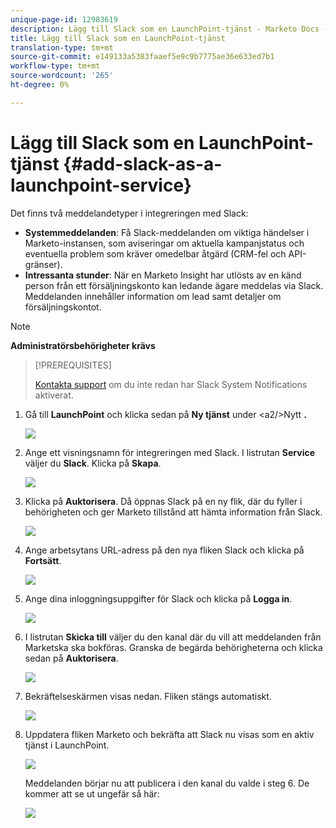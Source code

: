 ```yaml
---
unique-page-id: 12983619
description: Lägg till Slack som en LaunchPoint-tjänst - Marketo Docs - Produktdokumentation
title: Lägg till Slack som en LaunchPoint-tjänst
translation-type: tm+mt
source-git-commit: e149133a5383faaef5e9c9b7775ae36e633ed7b1
workflow-type: tm+mt
source-wordcount: '265'
ht-degree: 0%

---
```



# Lägg till Slack som en LaunchPoint-tjänst {#add-slack-as-a-launchpoint-service}

Det finns två meddelandetyper i integreringen med Slack:

* **Systemmeddelanden**: Få Slack-meddelanden om viktiga händelser i Marketo-instansen, som aviseringar om aktuella kampanjstatus och eventuella problem som kräver omedelbar åtgärd (CRM-fel och API-gränser).
* **Intressanta stunder**: När en Marketo Insight har utlösts av en känd person från ett försäljningskonto kan ledande ägare meddelas via Slack. Meddelanden innehåller information om lead samt detaljer om försäljningskontot.

>[!NOTE]
>
>**Administratörsbehörigheter krävs**

>[!PREREQUISITES]
>
>[Kontakta support](http://docs.marketo.com/cdn-cgi/l/email-protection#1d6e686d6d726f695d707c6f76786972337e7270) om du inte redan har Slack System Notifications aktiverat.

1. Gå till **LaunchPoint** och klicka sedan på **Ny tjänst** under &lt;a2/>Nytt **.**

   ![](assets/image2017-11-27-14-3a13-3a18.png)

1. Ange ett visningsnamn för integreringen med Slack. I listrutan **Service** väljer du **Slack**. Klicka på **Skapa**.

   ![](assets/image2017-11-27-15-3a54-3a11.png)

1. Klicka på **Auktorisera**. Då öppnas Slack på en ny flik, där du fyller i behörigheten och ger Marketo tillstånd att hämta information från Slack.

   ![](assets/image2017-11-27-14-3a16-3a6.png)

1. Ange arbetsytans URL-adress på den nya fliken Slack och klicka på **Fortsätt**.

   ![](assets/image2017-11-27-15-3a1-3a29.png)

1. Ange dina inloggningsuppgifter för Slack och klicka på **Logga in**.

   ![](assets/image2017-11-27-15-3a1-3a3.png)

1. I listrutan **Skicka till** väljer du den kanal där du vill att meddelanden från Marketska ska bokföras. Granska de begärda behörigheterna och klicka sedan på **Auktorisera**.

   ![](assets/image2018-1-9-13-3a21-3a50.png)

1. Bekräftelseskärmen visas nedan. Fliken stängs automatiskt.

   ![](assets/image2017-11-27-15-3a51-3a57.png)

1. Uppdatera fliken Marketo och bekräfta att Slack nu visas som en aktiv tjänst i LaunchPoint.

   ![](assets/image2017-11-27-15-3a55-3a37.png)

   Meddelanden börjar nu att publicera i den kanal du valde i steg 6. De kommer att se ut ungefär så här:

   ![](assets/samplenotification.png)

